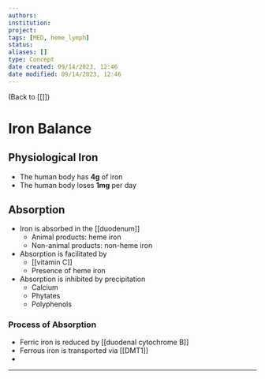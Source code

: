 ```yaml
---
authors: 
institution: 
project: 
tags: [MED, heme_lymph]
status: 
aliases: []
type: Concept
date created: 09/14/2023, 12:46
date modified: 09/14/2023, 12:46
---
```


(Back to [[]])

# Iron Balance

## Physiological Iron
- The human body has **4g** of iron
- The human body loses **1mg** per day

## Absorption
- Iron is absorbed in the [[duodenum]]
	- Animal products: heme iron
	- Non-animal products: non-heme iron
- Absorption is facilitated by
	- [[vitamin C]]
	- Presence of heme iron
- Absorption is inhibited by precipitation
	- Calcium
	- Phytates
	- Polyphenols
### Process of Absorption
- Ferric iron is reduced by [[duodenal cytochrome B]]
- Ferrous iron is transported via [[DMT1]]
- 

---
